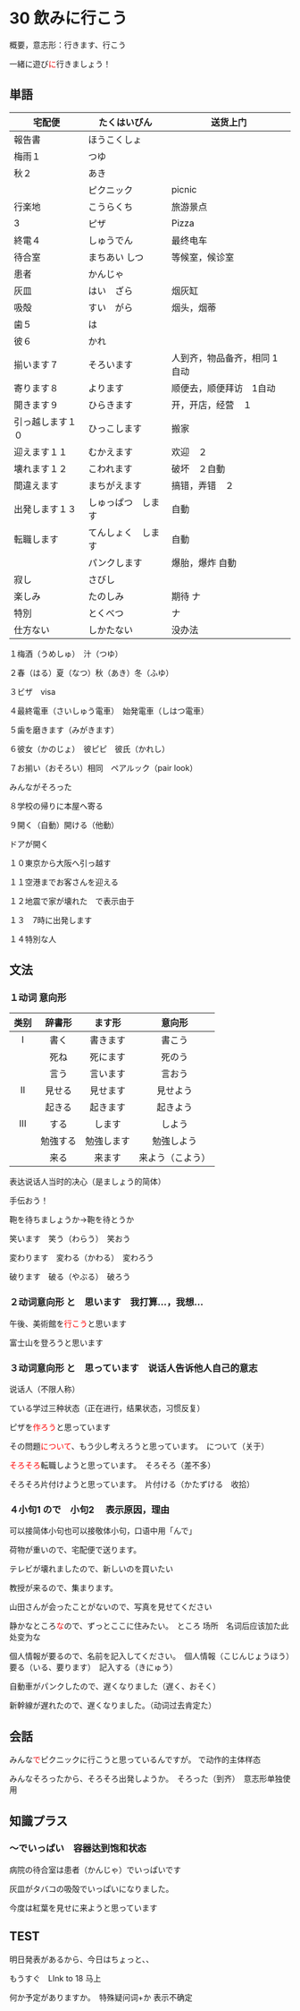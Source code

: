 # 30 飲みに行こう

概要，意志形：行きます、行こう

一緒に遊び<font color="redorange">に</font>行きましょう！

## 単語

| 宅配便           | たくはいびん       | 送货上门                     |
| ---------------- | ------------------ | ---------------------------- |
| 報告書           | ほうこくしょ       |                              |
| 梅雨１           | つゆ               |                              |
| 秋２             | あき               |                              |
|                  | ピクニック         | picnic                       |
| 行楽地           | こうらくち         | 旅游景点                     |
| 3                | ピザ               | Pizza                        |
| 終電４           | しゅうでん         | 最终电车                     |
| 待合室           | まちあい しつ      | 等候室，候诊室               |
| 患者             | かんじゃ           |                              |
| 灰皿             | はい　ざら         | 烟灰缸                       |
| 吸殻             | すい　がら         | 烟头，烟蒂                   |
| 歯５             | は                 |                              |
| 彼６             | かれ               |                              |
| 揃います７       | そろいます         | 人到齐，物品备齐，相同 1自动 |
| 寄ります８       | よります           | 顺便去，顺便拜访　1自动      |
| 開きます９       | ひらきます         | 开，开店，经营　１           |
| 引っ越します１０ | ひっこします       | 搬家                         |
| 迎えます１１     | むかえます         | 欢迎　２                     |
| 壊れます１２     | こわれます         | 破坏　２自動                 |
| 間違えます       | まちがえます       | 搞错，弄错　２               |
| 出発します１３   | しゅっぱつ　します | 自動                         |
| 転職します       | てんしょく　します | 自動                         |
|                  | パンクします       | 爆胎，爆炸 自動              |
| 寂し             | さびし             |                              |
| 楽しみ           | たのしみ           | 期待 ナ                      |
| 特別             | とくべつ           | ナ                           |
| 仕方ない         | しかたない         | 没办法                       |

１梅酒（うめしゅ）　汁（つゆ）

２春（はる）夏（なつ）秋（あき）冬（ふゆ）

３ビザ　visa

４最終電車（さいしゅう電車）　始発電車（しはつ電車）

５歯を磨きます（みがきます）

６彼女（かのじょ）　彼ピピ　彼氏（かれし）

７お揃い（おそろい）相同　ペアルック（pair look）

みんながそろった

８学校の帰りに本屋へ寄る

９開く（自動）開ける（他動）

ドアが開く

１０東京から大阪へ引っ越す

１１空港までお客さんを迎える

１２地震で家が壊れた　で表示由于

１３　7時に出発します

１４特別な人

## 文法

### １动词 意向形

| 类别 |  辞書形  |   ます形   |      意向形      |
| :--: | :------: | :--------: | :--------------: |
|  I   |   書く   |  書きます  |      書こう      |
|      |   死ね   |  死にます  |      死のう      |
|      |   言う   |  言います  |      言おう      |
|  II  |  見せる  |  見せます  |     見せよう     |
|      |  起きる  |  起きます  |     起きよう     |
| III  |   する   |   します   |      しよう      |
|      | 勉強する | 勉強します |    勉強しよう    |
|      |   来る   |   来ます   | 来よう（こよう） |

表达说话人当时的决心（是ましょう的简体）

手伝おう！

鞄を待ちましょうか→鞄を待とうか

笑います　笑う（わらう）　笑おう

変わります　変わる（かわる）　変わろう

破ります　破る（やぶる）　破ろう



### ２动词意向形 と　思います　我打算...，我想...

午後、美術館を<font color="red">行こう</font>と思います

富士山を登ろうと思います

### ３动词意向形 と　思っています　说话人告诉他人自己的意志

说话人（不限人称）

ている学过三种状态（正在进行，结果状态，习惯反复）

ピザを<font color="red">作ろう</font>と思っています

その問題<font color="red">について</font>、もう少し考えろうと思っています。　について（关于）

<font color="red">そろそろ</font>転職しようと思っています。　そろそろ（差不多）

そろそろ片付けようと思っています。　片付ける（かたずける　收拾）



### ４小句1 ので　小句2 　表示原因，理由

可以接简体小句也可以接敬体小句，口语中用「んで」

荷物が重いので、宅配便で送ります。

テレビが壊れましたので、新しいのを買いたい

教授が来るので、集まります。

山田さんが会ったことがないので、写真を見せてください

静かなところ<font color="redorange">な</font>ので、ずっとここに住みたい。　ところ 场所　名词后应该加た此处变为な

個人情報が要るので、名前を記入してください。　個人情報（こじんじょうほう）要る（いる、要ります）　記入する（きにゅう）

自動車がパンクしたので、遅くなりました（遅く、おそく）

新幹線が遅れたので、遅くなりました。（动词过去肯定た）



## 会話

みんな<font color="redorange">で</font>ピクニックに行こうと思っているんですが。  で动作的主体样态

みんなそろったから、そろそろ出発しようか。　そろった（到齐）　意志形单独使用



## 知識プラス

### 〜でいっぱい　容器达到饱和状态

病院の待合室は患者（かんじゃ）でいっぱいです

灰皿がタバコの吸殻でいっぱいになりました。

今度は紅葉を見せに来ようと思っています





## TEST

明日発表があるから、今日はちょっと、、



もうすぐ　LInk to 18 马上

何か予定がありますか。　特殊疑问词+か    表示不确定

